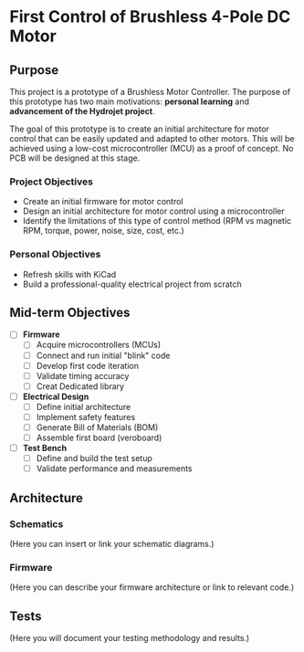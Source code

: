 # First Control of Brushless 4-Pole DC Motor

## Purpose

This project is a prototype of a Brushless Motor Controller. The purpose of this prototype has two main motivations: **personal learning** and **advancement of the Hydrojet project**.

The goal of this prototype is to create an initial architecture for motor control that can be easily updated and adapted to other motors. This will be achieved using a low-cost microcontroller (MCU) as a proof of concept. No PCB will be designed at this stage.

### Project Objectives

- Create an initial firmware for motor control
- Design an initial architecture for motor control using a microcontroller
- Identify the limitations of this type of control method (RPM vs magnetic RPM, torque, power, noise, size, cost, etc.)

### Personal Objectives

- Refresh skills with KiCad
- Build a professional-quality electrical project from scratch

## Mid-term Objectives

- [ ] **Firmware**
    - [ ] Acquire microcontrollers (MCUs)
    - [ ] Connect and run initial "blink" code
    - [ ] Develop first code iteration
    - [ ] Validate timing accuracy
    - [ ] Creat Dedicated library

- [ ] **Electrical Design**
    - [ ] Define initial architecture
    - [ ] Implement safety features
    - [ ] Generate Bill of Materials (BOM)
    - [ ] Assemble first board (veroboard)

- [ ] **Test Bench**
    - [ ] Define and build the test setup
    - [ ] Validate performance and measurements

## Architecture

### Schematics

(Here you can insert or link your schematic diagrams.)

### Firmware

(Here you can describe your firmware architecture or link to relevant code.)

## Tests

(Here you will document your testing methodology and results.)
